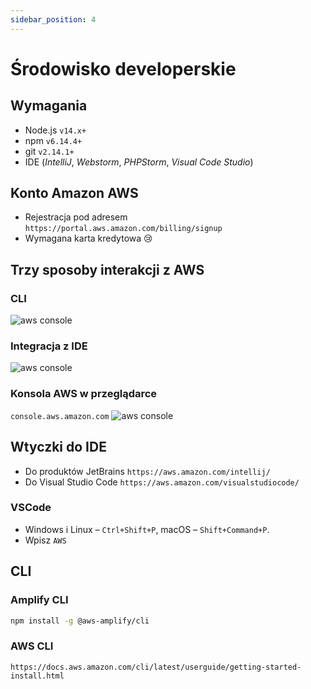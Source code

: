 ```yaml
---
sidebar_position: 4
---
```


# Środowisko developerskie
## Wymagania
- Node.js `v14.x+`
- npm `v6.14.4+`
- git `v2.14.1+`
- IDE (*IntelliJ*, *Webstorm*, *PHPStorm*, *Visual Code Studio*)

## Konto Amazon AWS
- Rejestracja pod adresem `https://portal.aws.amazon.com/billing/signup`
- Wymagana karta kredytowa 😢

## Trzy sposoby interakcji z AWS
### CLI
![aws console](/img/cli.png) 
### Integracja z IDE
![aws console](/img/ide-integration.png) 
### Konsola AWS w przeglądarce
`console.aws.amazon.com`
![aws console](/img/aws-console.png) 

## Wtyczki do IDE
- Do produktów JetBrains `https://aws.amazon.com/intellij/`
- Do Visual Studio Code `https://aws.amazon.com/visualstudiocode/`
### VSCode
- Windows i Linux – `Ctrl+Shift+P`, macOS – `Shift+Command+P`.
- Wpisz `AWS`

## CLI
### Amplify CLI 
```bash
npm install -g @aws-amplify/cli
```

### AWS CLI
`https://docs.aws.amazon.com/cli/latest/userguide/getting-started-install.html`